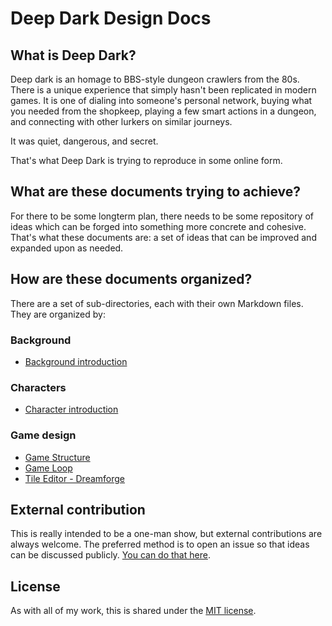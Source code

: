 # Deep Dark Design Docs

## What is Deep Dark?
Deep dark is an homage to BBS-style dungeon crawlers from the 80s. There is a unique experience that simply hasn't been replicated in modern games. It is one of dialing into someone's personal network, buying what you needed from the shopkeep, playing a few smart actions in a dungeon, and connecting with other lurkers on similar journeys. 

It was quiet, dangerous, and secret. 

That's what Deep Dark is trying to reproduce in some online form.

## What are these documents trying to achieve?
For there to be some longterm plan, there needs to be some repository of ideas which can be forged into something more concrete and cohesive. That's what these documents are: a set of ideas that can be improved and expanded upon as needed.

## How are these documents organized?
There are a set of sub-directories, each with their own Markdown files. They are organized by:

### Background
- [Background introduction](https://github.com/ramijames/DeepDarkDesignDocs/blob/main/Background/00_introduction.md)

### Characters
- [Character introduction](https://github.com/ramijames/DeepDarkDesignDocs/blob/main/Characters/00_introduction.md)

### Game design
- [Game Structure](https://github.com/ramijames/DeepDarkDesignDocs/blob/main/Gamedesign/00_gamestructure.md)
- [Game Loop](https://github.com/ramijames/DeepDarkDesignDocs/blob/main/Gamedesign/01_gameloop.md)
- [Tile Editor - Dreamforge](https://github.com/ramijames/DeepDarkDesignDocs/blob/main/Gamedesign/02_tileeditor.md)

## External contribution
This is really intended to be a one-man show, but external contributions are always welcome. The preferred method is to open an issue so that ideas can be discussed publicly. [You can do that here](https://github.com/ramijames/DeepDarkDesignDocs/issues).

## License
As with all of my work, this is shared under the [MIT license](https://mit-license.org/).